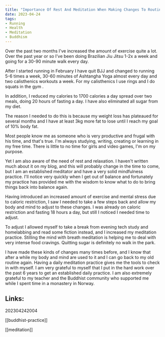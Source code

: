 ```yaml
---
title: "Importance Of Rest And Meditation When Making Changes To Routine"
date: 2023-04-24
tags:
- Running
- Health
- Meditation
- Buddhism
---
```


Over the past two months I've increased the amount of exercise quite a lot. Over the past year or so I've been doing Brazilian Jiu Jitsu 1-2x a week and going for a 30-90 minute walk every day. 

After I started running in February I have quit BJJ and changed to running 5-6 times a week, 30-60 minutes of Ashtangha Yoga almost every day and two calisthenics workouts a week. For my calisthenics I use rings and I do squats in the gym .

In addition, I reduced my calories to 1700 calories a day spread over two meals, doing 20 hours of fasting a day. I have also eliminated all sugar from my diet.

The reason I needed to do this is because my weight loss has plateaued for several months and I have at least 3kg more fat to lose until I reach my goal of 10% body fat. 

Most people know me as someone who is very productive and frugal with his time, and that's true. I'm always studying, writing, creating or learning in my free time. There is little to no time for girls and video games, I'm on my purpose. 

Yet I am also aware of the need of rest and relaxation. I haven't written much about it on my blog, and this will probably change in the time to come, but I am an established meditator and have a very solid mindfulness practice. I'll notice very quickly when I get out of balance and fortunately my practice has provided me with the wisdom to know what to do to bring things back into balance again.

Having introduced an increased amount of exercise and mental stress due to caloric restriction, I saw I needed to take a few steps back and allow my body and mind to adjust to these changes. I was already on caloric restriction and fasting 18 hours a day, but still I noticed I needed time to adjust. 

To adjust I allowed myself to take a break from evening tech study and homelabbing and read some fiction instead, and I increased my meditation practice. Stilling the mind with breath meditation is helping me to deal with very intense food cravings. Quitting sugar is definitely no walk in the park. 

I have made these kinds of changes many times before, and I know that after a while my body and mind are used to it and I can go back to my old routine again. Having a daily meditation practice gives me the tools to check in with myself. I am very grateful to myself that I put in the hard work over the past 6 years to get an established daily practice. I am also extremely grateful to my teacher and the Buddhist community who supported me while I spent time in a monastery in Norway.

## Links:

202304242004

[[buddhist-practice]]

[[meditation]]
